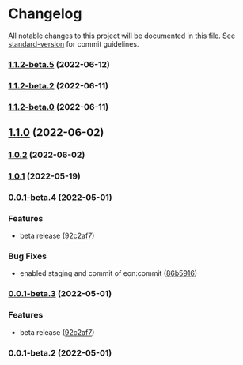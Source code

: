 # Changelog

All notable changes to this project will be documented in this file. See [standard-version](https://github.com/conventional-changelog/standard-version) for commit guidelines.

### [1.1.2-beta.5](https://github.com/eon-com/eon-sfdx/compare/v1.1.2-beta.4...v1.1.2-beta.5) (2022-06-12)

### [1.1.2-beta.2](https://github.com/eon-com/eon-sfdx/compare/v1.1.2-beta.1...v1.1.2-beta.2) (2022-06-11)

### [1.1.2-beta.0](https://github.com/eon-com/eon-sfdx/compare/v1.1.1...v1.1.2-beta.0) (2022-06-11)

## [1.1.0](https://github.com/eon-com/eon-sfdx/compare/v1.1.0-beta...v1.1.0) (2022-06-02)

### [1.0.2](https://github.com/eon-com/eon-sfdx/compare/v1.0.2-beta...v1.0.2) (2022-06-02)

### [1.0.1](https://github.com/eon-com/eon-sfdx/compare/v1.0.0...v1.0.1) (2022-05-19)

### [0.0.1-beta.4](https://github.com/eon-com/eon-sfdx/compare/v0.0.1-beta.2...v0.0.1-beta.4) (2022-05-01)


### Features

* beta release ([92c2af7](https://github.com/eon-com/eon-sfdx/commit/92c2af757f54ee4329308cc8f3d28851603f3650))


### Bug Fixes

* enabled staging and commit of eon:commit ([86b5916](https://github.com/eon-com/eon-sfdx/commit/86b5916219f99ff22f29e925428352bd1634e7e9))

### [0.0.1-beta.3](https://github.com/eon-com/eon-sfdx/compare/v0.0.1-beta.2...v0.0.1-beta.3) (2022-05-01)


### Features

* beta release ([92c2af7](https://github.com/eon-com/eon-sfdx/commit/92c2af757f54ee4329308cc8f3d28851603f3650))

### 0.0.1-beta.2 (2022-05-01)
